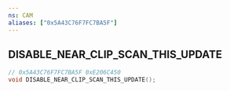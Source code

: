 ```yaml
---
ns: CAM
aliases: ["0x5A43C76F7FC7BA5F"]
---
```

## DISABLE_NEAR_CLIP_SCAN_THIS_UPDATE

```c
// 0x5A43C76F7FC7BA5F 0xE206C450
void DISABLE_NEAR_CLIP_SCAN_THIS_UPDATE();
```


